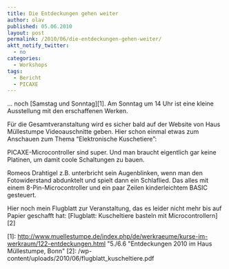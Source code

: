 ```yaml
---
title: Die Entdeckungen gehen weiter
author: olav
published: 05.06.2010
layout: post
permalink: /2010/06/die-entdeckungen-gehen-weiter/
aktt_notify_twitter:
  - no
categories:
  - Workshops
tags:
  - Bericht
  - PICAXE
---
```

&#8230; noch [Samstag und Sonntag][1]. Am Sonntag um 14 Uhr ist eine kleine Ausstellung mit den erschaffenen Werken.

Für die Gesamtveranstaltung wird es sicher bald auf der Website von Haus Müllestumpe Videoauschnitte geben. Hier schon einmal etwas zum Anschauen zum Thema &#8220;Elektronische Kuschetiere&#8221;:  

PICAXE-Microcontroller sind super. Und man braucht eigentlich gar keine Platinen, um damit coole Schaltungen zu bauen.

Romeos Drahtigel z.B. unterbricht sein Augenblinken, wenn man den Fotowiderstand abdunktelt und spielt dann ein Schlaflied. Das alles mit einem 8-Pin-Microcontroller und ein paar Zeilen kinderleichtem BASIC gesteuert.

Hier noch mein Flugblatt zur Veranstaltung, das es leider nicht mehr bis auf Papier geschafft hat: [Flugblatt: Kuscheltiere basteln mit Microcontrollern][2]

 [1]: http://www.muellestumpe.de/index.php/de/werkraeume/kurse-im-werkraum/122-entdeckungen.html "5./6.6 "Entdeckungen 2010 im Haus Müllestumpe, Bonn"
 [2]: /wp-content/uploads/2010/06/flugblatt_kuscheltiere.pdf
